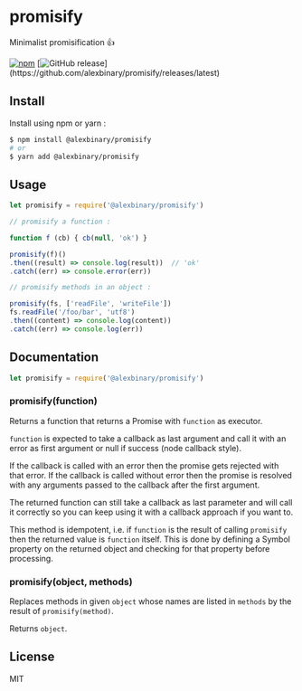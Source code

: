 # promisify

Minimalist promisification 👍

[![npm](https://img.shields.io/npm/v/@alexbinary/promisify.svg)](https://www.npmjs.com/package/@alexbinary/promisify)
[![GitHub release](https://img.shields.io/github/release/alexbinary/promisify.svg?label="github")](https://github.com/alexbinary/promisify/releases/latest)

## Install

Install using npm or yarn :

```bash
$ npm install @alexbinary/promisify
# or
$ yarn add @alexbinary/promisify
```

## Usage

```javascript
let promisify = require('@alexbinary/promisify')

// promisify a function :

function f (cb) { cb(null, 'ok') }

promisify(f)()
.then((result) => console.log(result))  // 'ok'
.catch((err) => console.error(err))

// promisify methods in an object :

promisify(fs, ['readFile', 'writeFile'])
fs.readFile('/foo/bar', 'utf8')
.then((content) => console.log(content))
.catch((err) => console.log(err))

```

## Documentation

```javascript
let promisify = require('@alexbinary/promisify')
```

### promisify(function)

Returns a function that returns a Promise with `function` as executor.

`function` is expected to take a callback as last argument and call it with an error as first argument or null if success (node callback style).

If the callback is called with an error then the promise gets rejected with that error.
If the callback is called without error then the promise is resolved with any arguments passed to the callback after the first argument.

The returned function can still take a callback as last parameter and will call it correctly so you can keep using it with a callback approach if you want to.

This method is idempotent, i.e. if `function` is the result of calling `promisify` then the returned value is `function` itself. This is done by defining a Symbol property on the returned object and checking for that property before processing.

### promisify(object, methods)

Replaces methods in given `object` whose names are listed in `methods` by the result of `promisify(method)`.

Returns `object`.

## License

MIT
